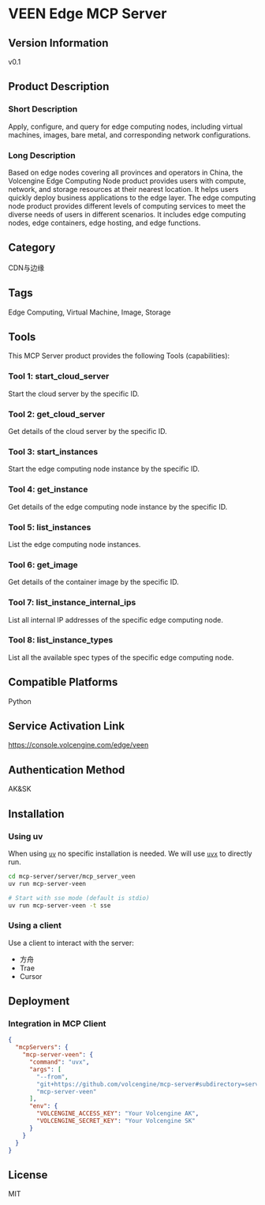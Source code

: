 # VEEN Edge MCP Server


## Version Information

v0.1

## Product Description

### Short Description

Apply, configure, and query for edge computing nodes, including virtual machines, images, bare metal, and corresponding network configurations.

### Long Description

Based on edge nodes covering all provinces and operators in China, the Volcengine Edge Computing Node product provides users with compute, network, and storage resources at their nearest location. It helps users quickly deploy business applications to the edge layer. The edge computing node product provides different levels of computing services to meet the diverse needs of users in different scenarios. It includes edge computing nodes, edge containers, edge hosting, and edge functions.

## Category

CDN与边缘

## Tags

Edge Computing, Virtual Machine, Image, Storage

## Tools

This MCP Server product provides the following Tools (capabilities):

### Tool 1: start_cloud_server

Start the cloud server by the specific ID.

### Tool 2: get_cloud_server

Get details of the cloud server by the specific ID.

### Tool 3: start_instances

Start the edge computing node instance by the specific ID.

### Tool 4: get_instance

Get details of the edge computing node instance by the specific ID.

### Tool 5: list_instances

List the edge computing node instances.

### Tool 6: get_image

Get details of the container image by the specific ID.

### Tool 7: list_instance_internal_ips

List all internal IP addresses of the specific edge computing node.

### Tool 8: list_instance_types

List all the available spec types of the specific edge computing node.

## Compatible Platforms

Python

## Service Activation Link

https://console.volcengine.com/edge/veen

## Authentication Method

AK&amp;SK

## Installation

### Using uv

When using [`uv`](https://docs.astral.sh/uv/) no specific installation is needed.
We will use [`uvx`](https://docs.astral.sh/uv/guides/tools/) to directly run.

```bash
cd mcp-server/server/mcp_server_veen
uv run mcp-server-veen

# Start with sse mode (default is stdio)
uv run mcp-server-veen -t sse
```

### Using a client

Use a client to interact with the server:

- 方舟
- Trae
- Cursor

## Deployment

### Integration in MCP Client

```json
{
  "mcpServers": {
    "mcp-server-veen": {
      "command": "uvx",
      "args": [
        "--from",
        "git+https://github.com/volcengine/mcp-server#subdirectory=server/mcp_server_veen",
        "mcp-server-veen"
      ],
      "env": {
        "VOLCENGINE_ACCESS_KEY": "Your Volcengine AK",
        "VOLCENGINE_SECRET_KEY": "Your Volcengine SK"
      }
    }
  }
}
```

## License

MIT
